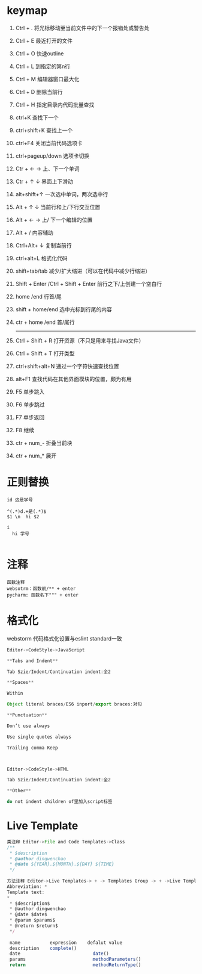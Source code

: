 # keymap

1. Ctrl + .                                                        将光标移动至当前文件中的下一个报错处或警告处

2. Ctrl + E                                                       最近打开的文件

3. Ctrl + O                                                       快速outline

4. Ctrl + L                                                        到指定的第n行

5. Ctrl + M                                                      编辑器窗口最大化

6. Ctrl + D                                                       删除当前行

7. Ctrl + H                                                       指定目录内代码批量查找

8. ctrl+K                                                       	查找下一个

9. ctrl+shift+K	                                             查找上一个

10. ctrl+F4	                                                     关闭当前代码选项卡

11. ctrl+pageup/down                                     选项卡切换

12. Ctr + ← →                                                   上、下一个单词

13. Ctr + ↑ ↓                                                        界面上下滑动

14. alt+shift+↑     	                                           一次选中单词，两次选中行

15. Alt + ↑ ↓                                                         当前行和上/下行交互位置

16. Alt + ← →                                                     上/ 下一个编辑的位置

17. Alt + /                                                             内容辅助

18. Ctrl+Alt+ ↓                                                     复制当前行

19. ctrl+alt+L	                                                   格式化代码

20. shift+tab/tab	                                            减少/扩大缩进（可以在代码中减少行缩进）

21. Shift + Enter /Ctrl + Shift + Enter               前行之下/上创建一个空白行

22. home /end                                                    行首/尾

23. shift + home/end                                          选中光标到行尾的内容

24. ctr + home /end                                           首/尾行

    --------------------------------------------------

25. Ctrl + Shift + R    打开资源（不只是用来寻找Java文件）

26. Ctrl + Shift + T    打开类型

27. ctrl+shift+alt+N	通过一个字符快速查找位置

28. alt+F1	查找代码在其他界面模块的位置，颇为有用

29. F5	单步跳入

30. F6	单步跳过

31. F7	单步返回

32. F8	继续

33. ctr + num_- 折叠当前块

34. ctr + num_* 展开



# 正则替换

```
id 这是学号

^(.*)d.+是(.*)$
$1 \n  hi $2

i 
  hi 学号
  

```



# 注释

```
函数注释
websotrm：函数前/** + enter
pycharm: 函数名下""" + enter
```



# 格式化

webstorm 代码格式化设置与eslint standard一致

```js
Editor->CodeStyle->JavaScript

**Tabs and Indent**

Tab Szie/Indent/Continuation indent:全2

**Spaces** 

Within

Object literal braces/ES6 inport/export braces:对勾

**Punctuation**

Don’t use always

Use single quotes always

Trailing comma Keep



Editor->CodeStyle->HTML

Tab Szie/Indent/Continuation indent:全2

**Other**

do not indent children of里加入script标签
```

# Live Template

```js
类注释 Editor->File and Code Templates->Class
/**
 * $description
 * @author dingwenchao
 * @date ${YEAR}.${MONTH}.${DAY} ${TIME}
 */
 
方法注释 Editor->Live Templates-> + -> Templates Group -> + ->Live Templates
Abbreviation: * 
Template text:
*
 * $description$
 * @author dingwenchao
 * @date $date$
 * @param $params$ 
 * @return $return$
 */
 
 name           expression    defalut value
 description    complete()
 date           				date()
 params							methodParameters()
 return         				methodReturnType()
 
```





